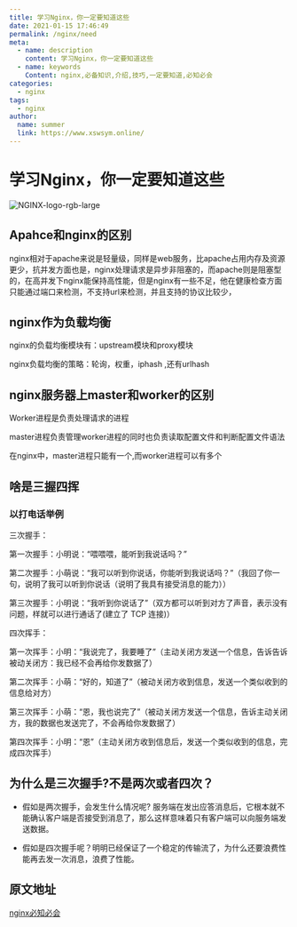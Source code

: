 ```yaml
---
title: 学习Nginx，你一定要知道这些
date: 2021-01-15 17:46:49
permalink: /nginx/need
meta:
  - name: description
    content: 学习Nginx，你一定要知道这些
  - name: keywords
    Content: nginx,必备知识,介绍,技巧,一定要知道,必知必会
categories:
  - nginx
tags:
  - nginx
author:
  name: summer
  link: https://www.xswsym.online/
---
```

# 学习Nginx，你一定要知道这些

![NGINX-logo-rgb-large](https://cdn.jsdelivr.net/gh/taixingyiji/image_store@main/blog/20210115175444.png)

<!-- more -->

## Apahce和nginx的区别

nginx相对于apache来说是轻量级，同样是web服务，比apache占用内存及资源更少，抗并发方面也是，nginx处理请求是异步非阻塞的，而apache则是阻塞型的，在高并发下nginx能保持高性能，但是nginx有一些不足，他在健康检查方面只能通过端口来检测，不支持url来检测，并且支持的协议比较少，

## nginx作为负载均衡
nginx的负载均衡模块有：upstream模块和proxy模块

nginx负载均衡的策略：轮询，权重，iphash ,还有urlhash

## nginx服务器上master和worker的区别
Worker进程是负责处理请求的进程

master进程负责管理worker进程的同时也负责读取配置文件和判断配置文件语法

在nginx中，master进程只能有一个,而worker进程可以有多个

## 啥是三握四挥
### 以打电话举例
三次握手：

第一次握手：小明说：“喂喂喂，能听到我说话吗？”

第二次握手：小萌说：“我可以听到你说话，你能听到我说话吗？”（我回了你一句，说明了我可以听到你说话（说明了我具有接受消息的能力））

第三次握手：小明说：“我听到你说话了”（双方都可以听到对方了声音，表示没有问题，样就可以进行通话了(建立了 TCP 连接)）

四次挥手：

第一次挥手：小明：“我说完了，我要睡了”（主动关闭方发送一个信息，告诉告诉被动关闭方：我已经不会再给你发数据了）

第二次挥手：小萌：“好的，知道了”（被动关闭方收到信息，发送一个类似收到的信息给对方）

第三次挥手：小萌：“恩，我也说完了”（被动关闭方发送一个信息，告诉主动关闭方，我的数据也发送完了，不会再给你发数据了）

第四次挥手：小明：“恩”（主动关闭方收到信息后，发送一个类似收到的信息，完成四次挥手）

## 为什么是三次握手?不是两次或者四次？
* 假如是两次握手，会发生什么情况呢? 服务端在发出应答消息后，它根本就不能确认客户端是否接受到消息了，那么这样意味着只有客户端可以向服务端发送数据。

* 假如是四次握手呢？明明已经保证了一个稳定的传输流了，为什么还要浪费性能再去发一次消息，浪费了性能。

## 原文地址

[nginx必知必会](https://www.xswsym.online/pages/791bcd/)
